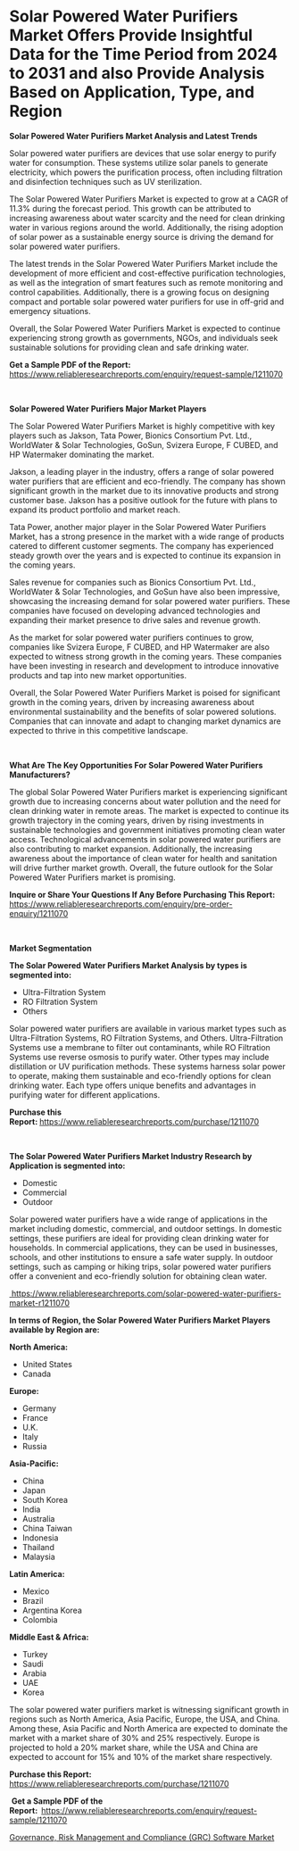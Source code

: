 <p><h1>Solar Powered Water Purifiers Market Offers Provide Insightful Data for the Time Period from 2024 to 2031 and also Provide Analysis Based on Application, Type, and Region</h1></p><p><strong>Solar Powered Water Purifiers Market Analysis and Latest Trends</strong></p>
<p><p>Solar powered water purifiers are devices that use solar energy to purify water for consumption. These systems utilize solar panels to generate electricity, which powers the purification process, often including filtration and disinfection techniques such as UV sterilization.</p><p>The Solar Powered Water Purifiers Market is expected to grow at a CAGR of 11.3% during the forecast period. This growth can be attributed to increasing awareness about water scarcity and the need for clean drinking water in various regions around the world. Additionally, the rising adoption of solar power as a sustainable energy source is driving the demand for solar powered water purifiers.</p><p>The latest trends in the Solar Powered Water Purifiers Market include the development of more efficient and cost-effective purification technologies, as well as the integration of smart features such as remote monitoring and control capabilities. Additionally, there is a growing focus on designing compact and portable solar powered water purifiers for use in off-grid and emergency situations.</p><p>Overall, the Solar Powered Water Purifiers Market is expected to continue experiencing strong growth as governments, NGOs, and individuals seek sustainable solutions for providing clean and safe drinking water.</p></p>
<p><strong>Get a Sample PDF of the Report:&nbsp;</strong> <a href="https://www.reliableresearchreports.com/enquiry/request-sample/1211070">https://www.reliableresearchreports.com/enquiry/request-sample/1211070</a></p>
<p>&nbsp;</p>
<p><strong>Solar Powered Water Purifiers Major Market Players</strong></p>
<p><p>The Solar Powered Water Purifiers Market is highly competitive with key players such as Jakson, Tata Power, Bionics Consortium Pvt. Ltd., WorldWater & Solar Technologies, GoSun, Svizera Europe, F CUBED, and HP Watermaker dominating the market. </p><p>Jakson, a leading player in the industry, offers a range of solar powered water purifiers that are efficient and eco-friendly. The company has shown significant growth in the market due to its innovative products and strong customer base. Jakson has a positive outlook for the future with plans to expand its product portfolio and market reach.</p><p>Tata Power, another major player in the Solar Powered Water Purifiers Market, has a strong presence in the market with a wide range of products catered to different customer segments. The company has experienced steady growth over the years and is expected to continue its expansion in the coming years.</p><p>Sales revenue for companies such as Bionics Consortium Pvt. Ltd., WorldWater & Solar Technologies, and GoSun have also been impressive, showcasing the increasing demand for solar powered water purifiers. These companies have focused on developing advanced technologies and expanding their market presence to drive sales and revenue growth.</p><p>As the market for solar powered water purifiers continues to grow, companies like Svizera Europe, F CUBED, and HP Watermaker are also expected to witness strong growth in the coming years. These companies have been investing in research and development to introduce innovative products and tap into new market opportunities.</p><p>Overall, the Solar Powered Water Purifiers Market is poised for significant growth in the coming years, driven by increasing awareness about environmental sustainability and the benefits of solar powered solutions. Companies that can innovate and adapt to changing market dynamics are expected to thrive in this competitive landscape.</p></p>
<p>&nbsp;</p>
<p><strong>What Are The Key Opportunities For Solar Powered Water Purifiers Manufacturers?</strong></p>
<p><p>The global Solar Powered Water Purifiers market is experiencing significant growth due to increasing concerns about water pollution and the need for clean drinking water in remote areas. The market is expected to continue its growth trajectory in the coming years, driven by rising investments in sustainable technologies and government initiatives promoting clean water access. Technological advancements in solar powered water purifiers are also contributing to market expansion. Additionally, the increasing awareness about the importance of clean water for health and sanitation will drive further market growth. Overall, the future outlook for the Solar Powered Water Purifiers market is promising.</p></p>
<p><strong>Inquire or Share Your Questions If Any Before Purchasing This Report:</strong> <a href="https://www.reliableresearchreports.com/enquiry/pre-order-enquiry/1211070">https://www.reliableresearchreports.com/enquiry/pre-order-enquiry/1211070</a></p>
<p>&nbsp;</p>
<p><strong>Market Segmentation</strong></p>
<p><strong>The Solar Powered Water Purifiers Market Analysis by types is segmented into:</strong></p>
<p><ul><li>Ultra-Filtration System</li><li>RO Filtration System</li><li>Others</li></ul></p>
<p><p>Solar powered water purifiers are available in various market types such as Ultra-Filtration Systems, RO Filtration Systems, and Others. Ultra-Filtration Systems use a membrane to filter out contaminants, while RO Filtration Systems use reverse osmosis to purify water. Other types may include distillation or UV purification methods. These systems harness solar power to operate, making them sustainable and eco-friendly options for clean drinking water. Each type offers unique benefits and advantages in purifying water for different applications.</p></p>
<p><strong>Purchase this Report:&nbsp;</strong><a href="https://www.reliableresearchreports.com/purchase/1211070">https://www.reliableresearchreports.com/purchase/1211070</a></p>
<p>&nbsp;</p>
<p><strong>The Solar Powered Water Purifiers Market Industry Research by Application is segmented into:</strong></p>
<p><ul><li>Domestic</li><li>Commercial</li><li>Outdoor</li></ul></p>
<p><p>Solar powered water purifiers have a wide range of applications in the market including domestic, commercial, and outdoor settings. In domestic settings, these purifiers are ideal for providing clean drinking water for households. In commercial applications, they can be used in businesses, schools, and other institutions to ensure a safe water supply. In outdoor settings, such as camping or hiking trips, solar powered water purifiers offer a convenient and eco-friendly solution for obtaining clean water.</p></p>
<p><a href="https://www.reliableresearchreports.com/solar-powered-water-purifiers-market-r1211070">&nbsp;https://www.reliableresearchreports.com/solar-powered-water-purifiers-market-r1211070</a></p>
<p><strong>In terms of Region, the Solar Powered Water Purifiers Market Players available by Region are:</strong></p>
<p>
    <p> <strong> North America: </strong>
        <ul>
            <li>United States</li>
            <li>Canada</li>
        </ul>
        </p> 
    <p> <strong> Europe: </strong>
        <ul>
            <li>Germany</li>
            <li>France</li>
            <li>U.K.</li>
            <li>Italy</li>
            <li>Russia</li>
        </ul>
        </p> 
    <p> <strong> Asia-Pacific: </strong>
        <ul>
            <li>China</li>
            <li>Japan</li>
            <li>South Korea</li>
            <li>India</li>
            <li>Australia</li>
            <li>China Taiwan</li>
            <li>Indonesia</li>
            <li>Thailand</li>
            <li>Malaysia</li>
        </ul>
        </p> 
    <p> <strong> Latin America: </strong>
        <ul>
            <li>Mexico</li>
            <li>Brazil</li>
            <li>Argentina Korea</li>
            <li>Colombia</li>
        </ul>
        </p> 
    <p> <strong> Middle East & Africa: </strong>
        <ul>
            <li>Turkey</li>
            <li>Saudi</li>
            <li>Arabia</li>
            <li>UAE</li>
            <li>Korea</li>
        </ul>
    </p>
    </p>
<p><p>The solar powered water purifiers market is witnessing significant growth in regions such as North America, Asia Pacific, Europe, the USA, and China. Among these, Asia Pacific and North America are expected to dominate the market with a market share of 30% and 25% respectively. Europe is projected to hold a 20% market share, while the USA and China are expected to account for 15% and 10% of the market share respectively.</p></p>
<p><strong>Purchase this Report: </strong><a href="https://www.reliableresearchreports.com/purchase/1211070">https://www.reliableresearchreports.com/purchase/1211070</a></p>
<p>&nbsp;<strong>Get a Sample PDF of the Report:&nbsp;&nbsp;</strong><a href="https://www.reliableresearchreports.com/enquiry/request-sample/1211070">https://www.reliableresearchreports.com/enquiry/request-sample/1211070</a></p>
<p><strong></strong></p>
<p><p><a href="https://github.com/victoralsop8899/Market-Research-Report-List-1/blob/main/governance-risk-management-and-compliance-grc-software-market.md">Governance, Risk Management and Compliance (GRC) Software Market</a></p></p>